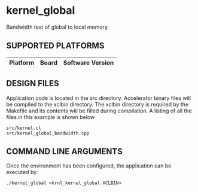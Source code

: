 kernel_global
======================

Bandwidth test of global to local memory.

## SUPPORTED PLATFORMS
Platform | Board             | Software Version
---------|-------------------|-----------------


##  DESIGN FILES
Application code is located in the src directory. Accelerator binary files will be compiled to the xclbin directory. The xclbin directory is required by the Makefile and its contents will be filled during compilation. A listing of all the files in this example is shown below

```
src/kernel.cl
src/kernel_global_bandwidth.cpp
```

##  COMMAND LINE ARGUMENTS
Once the environment has been configured, the application can be executed by
```
./kernel_global <krnl_kernel_global XCLBIN>
```

